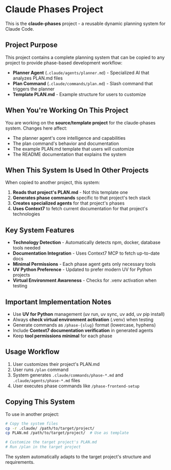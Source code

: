 # Claude Phases Project

This is the **claude-phases** project - a reusable dynamic planning system for Claude Code.

## Project Purpose

This project contains a complete planning system that can be copied to any project to provide phase-based development workflow:

- **Planner Agent** (`.claude/agents/planner.md`) - Specialized AI that analyzes PLAN.md files
- **Plan Command** (`.claude/commands/plan.md`) - Slash command that triggers the planner
- **Template PLAN.md** - Example structure for users to customize

## When You're Working On This Project

You are working on the **source/template project** for the claude-phases system. Changes here affect:

- The planner agent's core intelligence and capabilities
- The plan command's behavior and documentation
- The example PLAN.md template that users will customize
- The README documentation that explains the system

## When This System Is Used In Other Projects

When copied to another project, this system:

1. **Reads that project's PLAN.md** - Not this template one
2. **Generates phase commands** specific to that project's tech stack
3. **Creates specialized agents** for that project's phases
4. **Uses Context7** to fetch current documentation for that project's technologies

## Key System Features

- **Technology Detection** - Automatically detects npm, docker, database tools needed
- **Documentation Integration** - Uses Context7 MCP to fetch up-to-date docs
- **Minimal Permissions** - Each phase agent gets only necessary tools
- **UV Python Preference** - Updated to prefer modern UV for Python projects
- **Virtual Environment Awareness** - Checks for .venv activation when testing

## Important Implementation Notes

- Use **UV for Python** management (uv run, uv sync, uv add, uv pip install)
- Always **check virtual environment activation** (.venv) when testing
- Generate commands as `/phase-{slug}` format (lowercase, hyphens)
- Include **Context7 documentation verification** in generated agents
- Keep **tool permissions minimal** for each phase

## Usage Workflow

1. User customizes their project's PLAN.md
2. User runs `/plan` command
3. System generates `.claude/commands/phase-*.md` and `.claude/agents/phase-*.md` files
4. User executes phase commands like `/phase-frontend-setup`

## Copying This System

To use in another project:
```bash
# Copy the system files
cp -r .claude/ /path/to/target/project/
cp PLAN.md /path/to/target/project/  # Use as template

# Customize the target project's PLAN.md
# Run /plan in the target project
```

The system automatically adapts to the target project's structure and requirements.